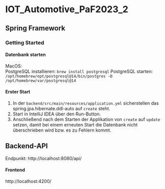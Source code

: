 # IOT_Automotive_PaF2023_2

## Spring Framework
### Getting Started
#### Datenbank starten
MacOS:  
PostgreSQL installieren: ```brew install postgresql```
PostgreSQL starten: ```/opt/homebrew/opt/postgresql@14/bin/postgres -D /opt/homebrew/var/postgresql@14```

#### Erster Start
1. In der `backend/src/main/resources/application.yml` sicherstellen das spring.jpa.hibernate.ddl-auto auf `create` steht.
1. Start in IntelliJ IDEA über den Run-Button.
1. Anschließend nach dem Starten der Applikation von `create` auf `update` setzen, damit bei einem erneuten Start die Datenbank nicht überschrieben wird bzw. es zu Fehlern kommt.

## Backend-API
Endpunkt: http://localhost:8080/api/

#### Frontend
http://localhost:4200/


